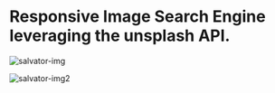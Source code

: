# Responsive Image Search Engine leveraging the unsplash API.
![salvator-img](https://github.com/salvator-del/frontend/assets/65698466/b86ad423-0b8b-4e18-abde-7b1fd0fb16a5)

![salvator-img2](https://github.com/salvator-del/frontend/assets/65698466/94ab6aa5-7d54-439b-9075-2d9cf135ba84)
